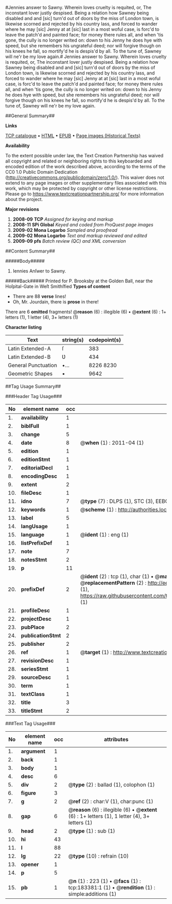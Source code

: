 #Jennies answer to Sawny. Wherein loves cruelty is requited, or, The inconstant lover justly despised. Being a relation how Sawney being disabled and and [sic] turn'd out of doors by the miss of London town, is likewise scorned and rejected by his country lass, and forced to wander where he may [sic] Jenny at at [sic] last in a most woful case, is forc'd to leave the patch'd and painted face; for money there rules all, and when 'tis gone, the cully is no longer writed on: down to his Jenny he does hye with speed, but she remembers his ungrateful deed; nor will forgive though on his knees he fall, so mortify'd he is despis'd by all. To the tune of, Sawney will ne'r be my love again.#
Jennies answer to Sawny. Wherein loves cruelty is requited, or, The inconstant lover justly despised. Being a relation how Sawney being disabled and and [sic] turn'd out of doors by the miss of London town, is likewise scorned and rejected by his country lass, and forced to wander where he may [sic] Jenny at at [sic] last in a most woful case, is forc'd to leave the patch'd and painted face; for money there rules all, and when 'tis gone, the cully is no longer writed on: down to his Jenny he does hye with speed, but she remembers his ungrateful deed; nor will forgive though on his knees he fall, so mortify'd he is despis'd by all. To the tune of, Sawney will ne'r be my love again.

##General Summary##

**Links**

[TCP catalogue](http://www.ota.ox.ac.uk/tcp/)  • 
[HTML](http://tei.it.ox.ac.uk/tcp/Texts-HTML/free/B03/B03899.html)  • 
[EPUB](http://tei.it.ox.ac.uk/tcp/Texts-EPUB/free/B03/B03899.epub) • 
[Page images (Historical Texts)](https://historicaltexts.jisc.ac.uk/eebo-99887179e)

**Availability**

To the extent possible under law, the Text Creation Partnership has waived all copyright and related or neighboring rights to this keyboarded and encoded edition of the work described above, according to the terms of the CC0 1.0 Public Domain Dedication (http://creativecommons.org/publicdomain/zero/1.0/). This waiver does not extend to any page images or other supplementary files associated with this work, which may be protected by copyright or other license restrictions. Please go to https://www.textcreationpartnership.org/ for more information about the project.

**Major revisions**

1. __2008-09__ __TCP__ *Assigned for keying and markup*
1. __2008-11__ __SPi Global__ *Keyed and coded from ProQuest page images*
1. __2009-02__ __Mona Logarbo__ *Sampled and proofread*
1. __2009-02__ __Mona Logarbo__ *Text and markup reviewed and edited*
1. __2009-09__ __pfs__ *Batch review (QC) and XML conversion*

##Content Summary##

#####Body#####

1. Iennies Anſwer to Sawny.

#####Back#####
Printed for P. Brooksby at the Golden Ball, near the Hoſpital-Gate in Weſt Smithſfied
**Types of content**

  * There are 88 **verse** lines!
  * Oh, Mr. Jourdain, there is **prose** in there!

There are 6 **omitted** fragments! 
 @__reason__ (6) : illegible (6)  •  @__extent__ (6) : 1+ letters (1), 1 letter (4), 3+ letters (1)

**Character listing**


|Text|string(s)|codepoint(s)|
|---|---|---|
|Latin Extended-A|ſ|383|
|Latin Extended-B|Ʋ|434|
|General Punctuation|•…|8226 8230|
|Geometric Shapes|▪|9642|

##Tag Usage Summary##

###Header Tag Usage###

|No|element name|occ|attributes|
|---|---|---|---|
|1.|__availability__|1||
|2.|__biblFull__|1||
|3.|__change__|5||
|4.|__date__|8| @__when__ (1) : 2011-04 (1)|
|5.|__edition__|1||
|6.|__editionStmt__|1||
|7.|__editorialDecl__|1||
|8.|__encodingDesc__|1||
|9.|__extent__|2||
|10.|__fileDesc__|1||
|11.|__idno__|7| @__type__ (7) : DLPS (1), STC (3), EEBO-CITATION (1), PROQUEST (1), VID (1)|
|12.|__keywords__|1| @__scheme__ (1) : http://authorities.loc.gov/ (1)|
|13.|__label__|5||
|14.|__langUsage__|1||
|15.|__language__|1| @__ident__ (1) : eng (1)|
|16.|__listPrefixDef__|1||
|17.|__note__|7||
|18.|__notesStmt__|2||
|19.|__p__|11||
|20.|__prefixDef__|2| @__ident__ (2) : tcp (1), char (1)  •  @__matchPattern__ (2) : ([0-9\-]+):([0-9IVX]+) (1), (.+) (1)  •  @__replacementPattern__ (2) : http://eebo.chadwyck.com/downloadtiff?vid=$1&page=$2 (1), https://raw.githubusercontent.com/textcreationpartnership/Texts/master/tcpchars.xml#$1 (1)|
|21.|__profileDesc__|1||
|22.|__projectDesc__|1||
|23.|__pubPlace__|2||
|24.|__publicationStmt__|2||
|25.|__publisher__|2||
|26.|__ref__|1| @__target__ (1) : http://www.textcreationpartnership.org/docs/. (1)|
|27.|__revisionDesc__|1||
|28.|__seriesStmt__|1||
|29.|__sourceDesc__|1||
|30.|__term__|1||
|31.|__textClass__|1||
|32.|__title__|3||
|33.|__titleStmt__|2||


###Text Tag Usage###

|No|element name|occ|attributes|
|---|---|---|---|
|1.|__argument__|1||
|2.|__back__|1||
|3.|__body__|1||
|4.|__desc__|6||
|5.|__div__|2| @__type__ (2) : ballad (1), colophon (1)|
|6.|__figure__|3||
|7.|__g__|2| @__ref__ (2) : char:V (1), char:punc (1)|
|8.|__gap__|6| @__reason__ (6) : illegible (6)  •  @__extent__ (6) : 1+ letters (1), 1 letter (4), 3+ letters (1)|
|9.|__head__|2| @__type__ (1) : sub (1)|
|10.|__hi__|43||
|11.|__l__|88||
|12.|__lg__|22| @__type__ (10) : refrain (10)|
|13.|__opener__|1||
|14.|__p__|5||
|15.|__pb__|1| @__n__ (1) : 223 (1)  •  @__facs__ (1) : tcp:183381:1 (1)  •  @__rendition__ (1) : simple:additions (1)|
